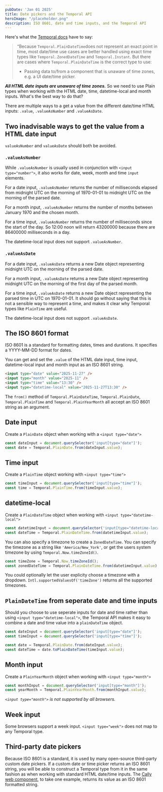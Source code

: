 ```yaml
---
pubDate: 'Jan 01 2025'
title: Date pickers and the Temporal API
heroImage: "/placeholder.png"
description: ISO 8601, date and time inputs, and the Temporal API
---
```


Here's what the [Temporal docs](https://tc39.es/proposal-temporal/docs/plaindatetime.html) have to say:

> “Because `Temporal.PlainDateTime`does not represent an exact point in time, most date/time use cases are better handled using exact time types like `Temporal.ZonedDateTime` and `Temporal.Instant`. But there are cases where `Temporal.PlainDateTime` is the correct type to use:
> - Passing data to/from a component that is unaware of time zones, e.g. a UI date/time picker.

**_All HTML date inputs are unaware of time zones._** So we need to use Plain types when working with the HTML date, time, datetime-local and month inputs. What's the best way to do that?

There are multiple ways to a get a value from the different date/time HTML inputs: `.value`, `.valueAsNumber` and `.valueAsDate`.

## Two inadvisable ways to get the value from a HTML date input

`valueAsNumber` and `valueAsDate` should both be avoided.

### `.valueAsNumber`

While `.valueAsNumber` is usually used in conjunction with `<input type="number">`, it also works for date, week, month and time `input` elements.

For a date input, `.valueAsNumber` returns the number of milliseconds elapsed from midnight UTC on the morning of 1970-01-01 to midnight UTC on the morning of the parsed date.

For a month input, `.valueAsNumber` returns the number of months between January 1970 and the chosen month.

For a time input, `.valueAsNumber` returns the number of milliseconds since the start of the day. So 12:00 noon will return 43200000 because there are 86400000 milliseconds in a day.

The datetime-local input does not support `.valueAsNumber`.

### `.valueAsDate`

For a date input, `.valueAsDate` returns a new Date object representing midnight UTC on the morning of the parsed date.

For a month input, `.valueAsDate` returns a new Date object representing midnight UTC on the morning of the first day of the parsed month.

For a time input, `.valueAsDate` returns a new Date object representing the parsed time in UTC on 1970-01-01. It should go without saying that this is not a sensible way to represent a time, and makes it clear why Temporal types like `PlainTime` are useful.

The datetime-local input does not support `.valueAsDate`.

## The ISO 8601 format

ISO 8601 is a standard for formatting dates, times and durations. It specifies a YYYY-MM-DD format for dates.

You can get and set the `.value` of the HTML date input, time input, datetime-local input and month input as an ISO 8601 string.

```html
<input type="date" value="2025-11-27" />
<input type="month" value="2025-11" />
<input type="time" value="13:30" />
<input type="datetime-local" value="2025-11-27T13:30" />
```

The `from()` method of `Temporal.PlainDateTime`, `Temporal.PlainDate`, `Temporal.PlainTime` and `Temporal.PlainYearMonth` all accept an ISO 8601 string as an argument.

## Date input

Create a `PlainDate` object when working with a `<input type="date">`

```js
const dateInput = document.querySelector('input[type="date"]');
const date = Temporal.PlainDate.from(dateInput.value);
```

## Time input

Create a `PlainTime` object working with `<input type="time">`

```js
const timeInput = document.querySelector('input[type="time"]');
const time = Temporal.PlainTime.from(timeInput.value);
```

## datetime-local

Create a `PlainDateTime` object when working with `<input type="datetime-local">`

```js
const datetimeInput = document.querySelector('input[type="datetime-local"]');
const dateTime = Temporal.PlainDateTime.from(datetimeInput.value);
```

You can also specify a timezone to create a `ZonedDateTime`. You can specify the timezone as a string like `'America/New_York'`, or get the users system timezone by using `Temporal.Now.timeZoneId()`.

```js
const timeZone = Temporal.Now.timeZoneId();
const zonedDateTime = Temporal.PlainDateTime.from(datetimeInput.value).toZonedDateTime(timeZone);
```

You could optionally let the user explicity choose a timezone with a dropdown. `Intl.supportedValuesOf('timeZone')` returns all the supported timezones.

## `PlainDateTime` from seperate date and time inputs

Should you choose to use seperate inputs for date and time rather than using `<input type="datetime-local">`, the Temporal API makes it easy to combine a date and time value into a `plainDateTime` object.

```js
const dateInput = document.querySelector('input[type="date"]');
const timeInput = document.querySelector('input[type="time"]');

const date = Temporal.PlainDate.from(dateInput.value);
const dateTime = date.toPlainDateTime(timeInput.value);
```

## Month input

Create a `PlainYearMonth` object when working with `<input type="month">`

```js
const monthInput = document.querySelector('input[type="month"]');
const yearMonth = Temporal.PlainYearMonth.from(monthInput.value);
```

_`<input type="month">` is not supported by all browsers._

## Week input

Some browsers support a week input. `<input type="week">` does not map to any Temporal type.

## Third-party date pickers

Because ISO 8601 is a standard, it is used by many open-source third-party custom date pickers. If a custom date or time picker returns an ISO 8601 string, you will be able to construct a Temporal type from it in the same fashion as when working with standard HTML date/time inputs. The [Cally web component](https://wicky.nillia.ms/cally/components/calendar-date/), to take one example, returns its value as an ISO 8601 formatted string.
